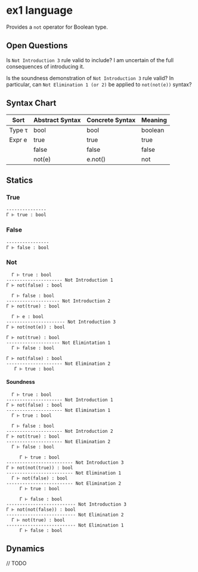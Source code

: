# ex1 language

Provides a `not` operator for Boolean type.

## Open Questions

Is `Not Introduction 3` rule valid to include? I am uncertain of the full consequences of introducing it.

Is the soundness demonstration of `Not Introduction 3` rule valid? In particular, can `Not Elimination 1 (or 2)` be applied to `not(not(e))` syntax?

## Syntax Chart

| Sort   | Abstract Syntax | Concrete Syntax | Meaning
| ------ | --------------- | --------------- | -------
| Type τ | bool            | bool            | boolean
| Expr e | true            | true            | true
|        | false           | false           | false
|        | not(e)          | e.not()         | not

## Statics

### True

```
---------------
Γ ⊢ true : bool
```

### False

```
----------------
Γ ⊢ false : bool
```

### Not

```
  Γ ⊢ true : bool
--------------------- Not Introduction 1
Γ ⊢ not(false) : bool
```
```
  Γ ⊢ false : bool
-------------------- Not Introduction 2
Γ ⊢ not(true) : bool
```
```
  Γ ⊢ e : bool
---------------------- Not Introduction 3
Γ ⊢ not(not(e)) : bool
```
```
Γ ⊢ not(true) : bool
-------------------- Not Elimintation 1
  Γ ⊢ false : bool
```
```
Γ ⊢ not(false) : bool
--------------------- Not Elimination 2
   Γ ⊢ true : bool
```

#### Soundness

```
  Γ ⊢ true : bool
--------------------- Not Introduction 1
Γ ⊢ not(false) : bool
--------------------- Not Elimination 1
  Γ ⊢ true : bool
```
```
  Γ ⊢ false : bool
--------------------- Not Introduction 2
Γ ⊢ not(true) : bool
--------------------- Not Elimination 2
  Γ ⊢ false : bool
```
```
     Γ ⊢ true : bool
------------------------- Not Introduction 3
Γ ⊢ not(not(true)) : bool
------------------------- Not Elimination 1
  Γ ⊢ not(false) : bool
------------------------- Not Elimination 2
     Γ ⊢ true : bool
```
```
     Γ ⊢ false : bool
-------------------------- Not Introduction 3
Γ ⊢ not(not(false)) : bool
-------------------------- Not Elimination 2
  Γ ⊢ not(true) : bool
-------------------------- Not Elimination 1
     Γ ⊢ false : bool
```

## Dynamics

// TODO
